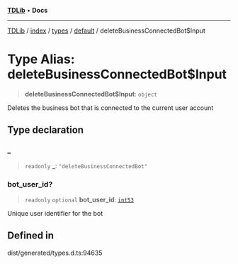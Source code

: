 [**TDLib**](../../../../../../README.md) • **Docs**

***

[TDLib](../../../../../../modules.md) / [index](../../../../../README.md) / [types](../../../README.md) / [default](../README.md) / deleteBusinessConnectedBot$Input

# Type Alias: deleteBusinessConnectedBot$Input

> **deleteBusinessConnectedBot$Input**: `object`

Deletes the business bot that is connected to the current user account

## Type declaration

### \_

> `readonly` **\_**: `"deleteBusinessConnectedBot"`

### bot\_user\_id?

> `readonly` `optional` **bot\_user\_id**: [`int53`](int53-1.md)

Unique user identifier for the bot

## Defined in

dist/generated/types.d.ts:94635
